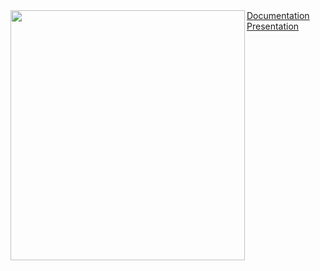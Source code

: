 <img align="left" height="400" width="375" alt="" src="https://c.tenor.com/0yWwvzpYJwAAAAAC/ketakuma-takadabear.gif">
<a href = "https://github.com/YMPanov20/Test/files/8312020/Team.8.pptx")> Documentation </a>
<a href = "https://github.com/YMPanov20/Team-8/files/8312034/Team.8.pptx")> Presentation </a>
